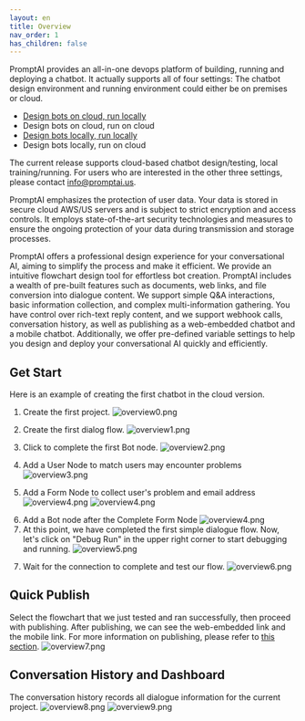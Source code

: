 ```yaml
---
layout: en
title: Overview
nav_order: 1
has_children: false
---
```

PromptAI provides an all-in-one devops platform of building, running and deploying a chatbot.  It actually supports all of four settings: The chatbot design environment and running environment could either be on premises or cloud.

* [Design bots on cloud, run locally](https://www.promptai.us/en/pricing/on-cloud/)
* Design bots on cloud, run on cloud
* [Design bots locally, run locally](https://www.promptai.us/en/pricing/premises/)
* Design bots locally, run on cloud

The current release supports cloud-based chatbot design/testing, local training/running. For users who are interested in the other three settings, please contact [info@promptai.us](mailto:info@promptai.us).

PromptAI emphasizes the protection of user data. Your data is stored in secure cloud AWS/US servers and is subject to strict encryption and access controls. It employs state-of-the-art security technologies and measures to ensure the ongoing protection of your data during transmission and storage processes.

<!-- PromptAI提供专业的对话机器人设计体验，旨在简化构建过程，使其简单高效。我们提供直观的流图设计工具，让您轻松创建对话机器人。PromptAI包含丰富的预制功能，包括文档、网页链接、文件转换成对话内容等。我们支持简单的问答交互，简单信息的收集，以及复杂多信息的收集。您可以控制丰富的富文本回复内容，并支持Webhook调用、对话历史记录、以及发布为Web内嵌对话机器人和移动端对话机器人。此外，我们还提供预制变量设置，以帮助您快速高效地设计和部署您的对话机器人。 -->

PromptAI offers a professional design experience for your conversational AI, aiming to simplify the process and make it efficient. We provide an intuitive flowchart design tool for effortless bot creation. PromptAI includes a wealth of pre-built features such as documents, web links, and file conversion into dialogue content. We support simple Q&A interactions, basic information collection, and complex multi-information gathering. You have control over rich-text reply content, and we support webhook calls, conversation history, as well as publishing as a web-embedded chatbot and a mobile chatbot. Additionally, we offer pre-defined variable settings to help you design and deploy your conversational AI quickly and efficiently.

<!-- ## 快速开始  -->
## Get Start
<!-- 以下是在云版本中创建第一个对话机器人的例子。（更多例子在[这里](/docs/examples/)可以查看） -->
Here is an example of creating the first chatbot in the cloud version. 
<!-- Here is an example of creating the first chatbot in the cloud version. (Local version examples or more examples can be found [here](/docs/example/)) -->

<!-- 1. 创建第一个项目 -->
1. Create the first project.
![overview0.png](/assets/images/overview/get-start-01.png)
<!-- 2. 点击完善第一个Bot节点 -->
2. Create the first dialog flow.
![overview1.png](/assets/images/overview/get-start-02.png)
<!-- 3. 点击完善第一个Bot节点  -->
3. Click to complete the first Bot node.
![overview2.png](/assets/images/overview/get-start-03.png)
<!-- 4. 创建一个User节点。 -->
4. Add a User Node to match users may encounter problems
![overview3.png](/assets/images/overview/get-start-04.png)
<!-- 5. 创建一个Bot节点。 -->
5. Add a Form Node to collect user's problem and email address
![overview4.png](/assets/images/overview/get-start-05.png)
![overview4.png](/assets/images/overview/get-start-06.png)
<!-- 6. 至此，我们完成了第一个简单的对话流图，现在我们点击右上角“Debug Run”开始调试运行。 -->
6. Add a Bot node after the Complete Form Node
![overview4.png](/assets/images/overview/get-start-07.png)
7. At this point, we have completed the first simple dialogue flow. Now, let's click on "Debug Run" in the upper right corner to start debugging and running.
![overview5.png](/assets/images/overview/get-start-08.png)
<!-- 7. 等待链接完成，测试我们的流图。 // TODO 这不能正常对话，稍后更新 -->
7. Wait for the connection to complete and test our flow.
![overview6.png](/assets/images/overview/get-start-09.png)

<!-- ## 快速发布 -->
## Quick Publish
<!-- 选择我们刚刚测试运行好的流图，进行发布。发布之后，我们可以看见web内嵌链接，和移动端链接。更多发布相关内容请看这里。 -->
Select the flowchart that we just tested and ran successfully, then proceed with publishing. After publishing, we can see the web-embedded link and the mobile link. For more information on publishing, please refer to [this section](/docs/tutorial/release/release_project).
![overview7.png](/assets/images/overview7.png)

<!-- ## 对话历史和Dashboard -->
## Conversation History and Dashboard
<!-- 对话历史纪录了，当前项目的所有对话信息。 -->
The conversation history records all dialogue information for the current project.
![overview8.png](/assets/images/overview8.png)
![overview9.png](/assets/images/overview9.png)
